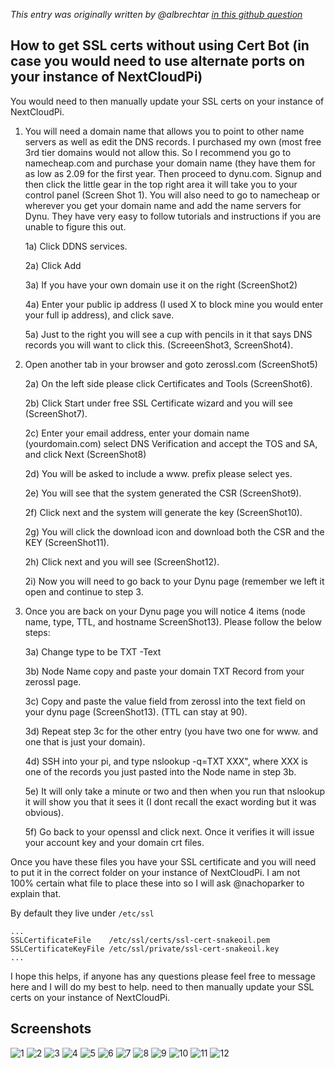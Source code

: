 _This entry was originally written by @albrechtar [in this github question](https://github.com/nextcloud/nextcloudpi/issues/186#issuecomment-328333387)_

## How to get SSL certs without using Cert Bot (in case you would need to use alternate ports on your instance of NextCloudPi)

You would need to then manually update your SSL certs on your instance of NextCloudPi.

1.  You will need a domain name that allows you to point to other name servers as well as edit the DNS records.  I purchased my own (most free 3rd tier domains would not allow this.  So I recommend you go to namecheap.com and purchase your domain name (they have them for as low as 2.09 for the first year. Then proceed to dynu.com.  Signup and then click the little gear in the top right area it will take you to your control panel (Screen Shot 1).  You will also need to go to namecheap or wherever you get your domain name and add the name servers for Dynu.  They have very easy to follow tutorials and instructions if you are unable to figure this out.

     1a)  Click DDNS services.
 
     2a)  Click Add
 
     3a) If you have your own domain use it on the right (ScreenShot2)
 
     4a)  Enter your public ip address (I used X to block mine you would enter your full ip address), and click save.
 
     5a)  Just to the right you will see a cup with pencils in it that says DNS records you will want to click this. (ScreeenShot3, ScreenShot4).

2.  Open another tab in your browser and goto zerossl.com (ScreenShot5)

     2a)  On the left side please click Certificates and Tools (ScreenShot6).
 
     2b)  Click Start under free SSL Certificate wizard and you will see (ScreenShot7).
 
     2c)  Enter your email address, enter your domain name (yourdomain.com) select DNS Verification and accept the TOS and SA, and click Next (ScreenShot8)
 
     2d)  You will be asked to include a www. prefix please select yes.
 
     2e)  You will see that the system generated the CSR (ScreenShot9).
 
     2f)  Click next and the system will generate the key (ScreenShot10).
 
     2g)  You will click the download icon and download both the CSR and the KEY (ScreenShot11).
 
     2h)  Click next and you will see (ScreenShot12).
 
     2i)  Now you will need to go back to your Dynu page (remember we left it open and continue to step 3.

3.  Once you are back on your Dynu page you will notice 4 items (node name, type, TTL, and hostname ScreenShot13).  Please follow the below steps:

     3a)  Change type to be TXT -Text
 
     3b)  Node Name copy and paste your domain TXT Record from your zerossl page.
 
     3c) Copy and paste the value field from zerossl into the text field on your dynu page (ScreenShot13). (TTL can stay at 90).
 
     3d)  Repeat step 3c for the other entry (you have two one for www. and one that is just your domain).
 
     4d) SSH into your pi, and type nslookup -q=TXT XXX", where XXX is one of the records you just pasted into the Node name in step 3b.
 
     5e) It will only take a minute or two and then when you run that nslookup it will show you that it sees it (I dont recall the exact wording but it was obvious).
 
     5f) Go back to your openssl and click next. Once it verifies it will issue your account key and your domain crt files.

Once you have these files you have your SSL certificate and you will need to put it in the correct folder on your instance of NextCloudPi.  I am not 100% certain what file to place these into so I will ask @nachoparker to explain that.

By default they live under `/etc/ssl`

```
...
SSLCertificateFile    /etc/ssl/certs/ssl-cert-snakeoil.pem 
SSLCertificateKeyFile /etc/ssl/private/ssl-cert-snakeoil.key
...
```

I hope this helps, if anyone has any questions please feel free to message here and I will do my best to help. need to then manually update your SSL certs on your instance of NextCloudPi.

## Screenshots
![1](https://user-images.githubusercontent.com/19283265/30248880-0bae800a-965a-11e7-8843-fec87e1401a8.png)
![2](https://user-images.githubusercontent.com/19283265/30248881-0f6e18ae-965a-11e7-8eda-dcc740c99af3.png)
![3](https://user-images.githubusercontent.com/19283265/30248882-0fab0124-965a-11e7-9113-884532167867.png)
![4](https://user-images.githubusercontent.com/19283265/30248883-0fb3716a-965a-11e7-858f-4a6c53c261f4.png)
![5](https://user-images.githubusercontent.com/19283265/30248885-0fb899a6-965a-11e7-927f-1a52b0930bbd.png)
![6](https://user-images.githubusercontent.com/19283265/30248884-0fb8388a-965a-11e7-9764-c7c19ed00d68.png)
![7](https://user-images.githubusercontent.com/19283265/30248886-0fb8cb56-965a-11e7-86df-96cd61bb4abd.png)
![8](https://user-images.githubusercontent.com/19283265/30248887-0fb98d70-965a-11e7-8753-aa788fd78541.png)
![9](https://user-images.githubusercontent.com/19283265/30248888-0fe3dd64-965a-11e7-8999-87b663137fac.png)
![10](https://user-images.githubusercontent.com/19283265/30248889-0fe47e72-965a-11e7-933d-e025148611c2.png)
![11](https://user-images.githubusercontent.com/19283265/30248890-0fea86a0-965a-11e7-9083-39914a54d327.png)
![12](https://user-images.githubusercontent.com/19283265/30248891-0feabc42-965a-11e7-9277-3fff58786c10.png)
